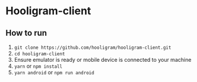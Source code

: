 # Hooligram-client

## How to run

1. `git clone https://github.com/hooligram/hooligram-client.git`
2. `cd hooligram-client`
3. Ensure emulator is ready or mobile device is connected to your machine
4. `yarn` or `npm install`
5. `yarn android` or `npm run android` 
